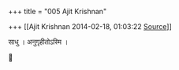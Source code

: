 +++
title = "005 Ajit Krishnan"

+++
[[Ajit Krishnan	2014-02-18, 01:03:22 [Source](https://groups.google.com/g/samskrita/c/x8aIUOTc-Ew)]]



साधु । अनुगृहीतोऽस्मि ।



